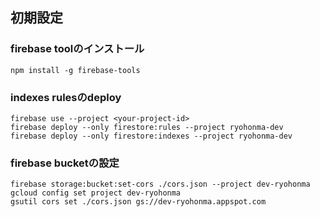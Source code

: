 ## 初期設定

### firebase toolのインストール

```
npm install -g firebase-tools
```

### indexes rulesのdeploy

```
firebase use --project <your-project-id>
firebase deploy --only firestore:rules --project ryohonma-dev
firebase deploy --only firestore:indexes --project ryohonma-dev
```

### firebase bucketの設定

```
firebase storage:bucket:set-cors ./cors.json --project dev-ryohonma
gcloud config set project dev-ryohonma
gsutil cors set ./cors.json gs://dev-ryohonma.appspot.com
```

